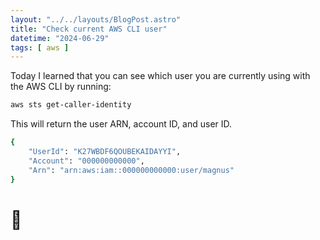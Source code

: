 ```yaml
---
layout: "../../layouts/BlogPost.astro"
title: "Check current AWS CLI user"
datetime: "2024-06-29"
tags: [ aws ]
---
```


Today I learned that you can see which user you are currently using with the AWS CLI by running:

```sh
aws sts get-caller-identity
```

This will return the user ARN, account ID, and user ID.
    
```sh
{
    "UserId": "K27WBDF6QOUBEKAIDAYYI",
    "Account": "000000000000",
    "Arn": "arn:aws:iam::000000000000:user/magnus"
}
```

# 🌴

